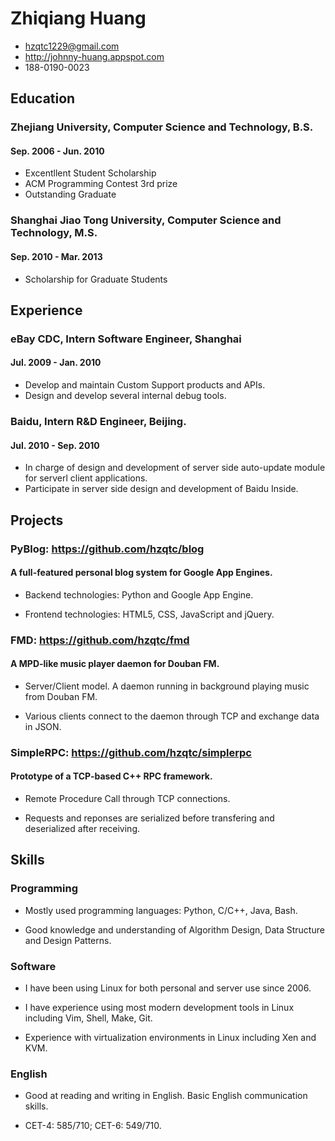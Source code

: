 # Zhiqiang Huang

* <hzqtc1229@gmail.com>
* <http://johnny-huang.appspot.com>
* 188-0190-0023

## Education

### Zhejiang University, Computer Science and Technology, B.S.
#### Sep. 2006 - Jun. 2010

* Excentllent Student Scholarship
* ACM Programming Contest 3rd prize
* Outstanding Graduate

### Shanghai Jiao Tong University, Computer Science and Technology, M.S.
#### Sep. 2010 - Mar. 2013

* Scholarship for Graduate Students

## Experience

### eBay CDC, Intern Software Engineer, Shanghai
#### Jul. 2009 - Jan. 2010

* Develop and maintain Custom Support products and APIs.
* Design and develop several internal debug tools.

### Baidu, Intern R&D Engineer, Beijing.
#### Jul. 2010 - Sep. 2010

* In charge of design and development of server side auto-update module for serverl client applications.
* Participate in server side design and development of Baidu Inside.

## Projects

### PyBlog: <https://github.com/hzqtc/blog>
#### A full-featured personal blog system for Google App Engines.

* Backend technologies: Python and Google App Engine.

* Frontend technologies: HTML5, CSS, JavaScript and jQuery.

### FMD: <https://github.com/hzqtc/fmd>
#### A MPD-like music player daemon for Douban FM.

* Server/Client model. A daemon running in background playing music from Douban FM.

* Various clients connect to the daemon through TCP and exchange data in JSON.

### SimpleRPC: <https://github.com/hzqtc/simplerpc>
#### Prototype of a TCP-based C++ RPC framework.

* Remote Procedure Call through TCP connections.

* Requests and reponses are serialized before transfering and deserialized after receiving.

## Skills

### Programming

* Mostly used programming languages: Python, C/C++, Java, Bash.

* Good knowledge and understanding of Algorithm Design, Data Structure and Design Patterns.

### Software

* I have been using Linux for both personal and server use since 2006.

* I have experience using most modern development tools in Linux including Vim, Shell, Make, Git.

* Experience with virtualization environments in Linux including Xen and KVM.

### English

* Good at reading and writing in English. Basic English communication skills.

* CET-4: 585/710; CET-6: 549/710.

<!-- vim: set filetype=markdown : -->

